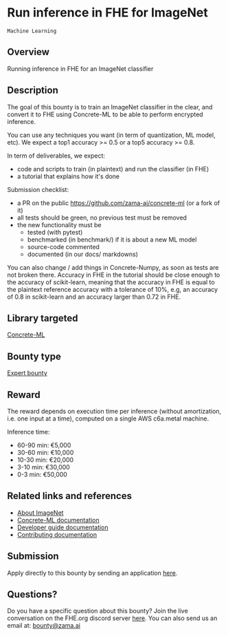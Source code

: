 # Run inference in FHE for ImageNet
`Machine Learning`

## Overview
Running inference in FHE for an ImageNet classifier

## Description
The goal of this bounty is to train an ImageNet classifier in the clear, and convert it to FHE using Concrete-ML to be able to perform encrypted inference.

You can use any techniques you want (in term of quantization, ML model, etc). We expect a top1 accuracy >= 0.5 or a top5 accuracy >= 0.8.

In term of deliverables, we expect:
- code and scripts to train (in plaintext) and run the classifier (in FHE)
- a tutorial that explains how it's done

Submission checklist:
- a PR on the public https://github.com/zama-ai/concrete-ml (or a fork of it)
- all tests should be green, no previous test must be removed
- the new functionality must be
    - tested (with pytest)
    - benchmarked (in benchmark/) if it is about a new ML model
    - source-code commented
    - documented (in our docs/ markdowns)

You can also change / add things in Concrete-Numpy, as soon as tests are not broken there. Accuracy in FHE in the tutorial should be close enough to the accuracy of scikit-learn, meaning that the accuracy in FHE is equal to the plaintext reference accuracy with a tolerance of 10%, e.g, an accuracy of 0.8 in scikit-learn and an accuracy larger than 0.72 in FHE.

## Library targeted
[Concrete-ML](https://github.com/zama-ai/concrete-ml)

## Bounty type
[Expert bounty](https://github.com/zama-ai/zama-bounty-program#expert-bounties)

## Reward
The reward depends on execution time per inference (without amortization, i.e. one input at a time), computed on a single AWS c6a.metal machine.

Inference time:
- 60-90 min: €5,000
- 30-60 min: €10,000
- 10-30 min: €20,000
- 3-10 min: €30,000
- 0-3 min: €50,000

## Related links and references
- [About ImageNet](https://www.image-net.org/index.php)
- [Concrete-ML documentation](https://docs.zama.ai/concrete-ml)
- [Developer guide documentation](https://docs.zama.ai/concrete-ml)
- [Contributing documentation](https://docs.zama.ai/concrete-ml/developer-guide/contributing)

## Submission
Apply directly to this bounty by sending an application [here](https://zama.ai/bounty-program-application).

## Questions?
Do you have a specific question about this bounty? Join the live conversation on the FHE.org discord server [here](https://discord.fhe.org). You can also send us an email at: bounty@zama.ai
